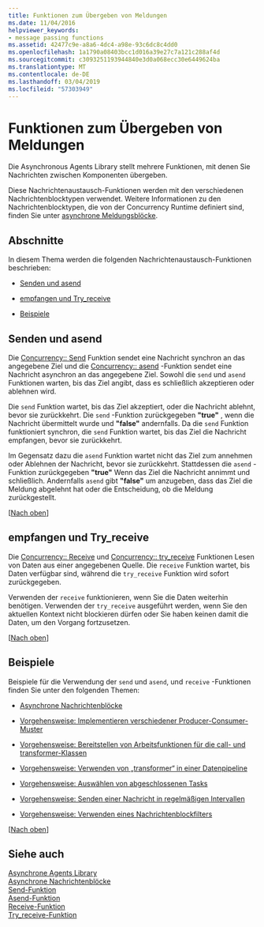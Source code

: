 ```yaml
---
title: Funktionen zum Übergeben von Meldungen
ms.date: 11/04/2016
helpviewer_keywords:
- message passing functions
ms.assetid: 42477c9e-a8a6-4dc4-a98e-93c6dc8c4dd0
ms.openlocfilehash: 1a1790a08403bcc1d016a39e27c7a121c288af4d
ms.sourcegitcommit: c3093251193944840e3d0a068ecc30e6449624ba
ms.translationtype: MT
ms.contentlocale: de-DE
ms.lasthandoff: 03/04/2019
ms.locfileid: "57303949"
---
```

# <a name="message-passing-functions"></a>Funktionen zum Übergeben von Meldungen

Die Asynchronous Agents Library stellt mehrere Funktionen, mit denen Sie Nachrichten zwischen Komponenten übergeben.

Diese Nachrichtenaustausch-Funktionen werden mit den verschiedenen Nachrichtenblocktypen verwendet. Weitere Informationen zu den Nachrichtenblocktypen, die von der Concurrency Runtime definiert sind, finden Sie unter [asynchrone Meldungsblöcke](../../parallel/concrt/asynchronous-message-blocks.md).

##  <a name="top"></a> Abschnitte

In diesem Thema werden die folgenden Nachrichtenaustausch-Funktionen beschrieben:

- [Senden und asend](#send)

- [empfangen und Try_receive](#receive)

- [Beispiele](#examples)

##  <a name="send"></a> Senden und asend

Die [Concurrency:: Send](reference/concurrency-namespace-functions.md#send) Funktion sendet eine Nachricht synchron an das angegebene Ziel und die [Concurrency:: asend](reference/concurrency-namespace-functions.md#asend) -Funktion sendet eine Nachricht asynchron an das angegebene Ziel. Sowohl die `send` und `asend` Funktionen warten, bis das Ziel angibt, dass es schließlich akzeptieren oder ablehnen wird.

Die `send` Funktion wartet, bis das Ziel akzeptiert, oder die Nachricht ablehnt, bevor sie zurückkehrt. Die `send` -Funktion zurückgegeben **"true"** , wenn die Nachricht übermittelt wurde und **"false"** andernfalls. Da die `send` Funktion funktioniert synchron, die `send` Funktion wartet, bis das Ziel die Nachricht empfangen, bevor sie zurückkehrt.

Im Gegensatz dazu die `asend` Funktion wartet nicht das Ziel zum annehmen oder Ablehnen der Nachricht, bevor sie zurückkehrt. Stattdessen die `asend` -Funktion zurückgegeben **"true"** Wenn das Ziel die Nachricht annimmt und schließlich. Andernfalls `asend` gibt **"false"** um anzugeben, dass das Ziel die Meldung abgelehnt hat oder die Entscheidung, ob die Meldung zurückgestellt.

[[Nach oben](#top)]

##  <a name="receive"></a> empfangen und Try_receive

Die [Concurrency:: Receive](reference/concurrency-namespace-functions.md#receive) und [Concurrency:: try_receive](reference/concurrency-namespace-functions.md#try_receive) Funktionen Lesen von Daten aus einer angegebenen Quelle. Die `receive` Funktion wartet, bis Daten verfügbar sind, während die `try_receive` Funktion wird sofort zurückgegeben.

Verwenden der `receive` funktionieren, wenn Sie die Daten weiterhin benötigen. Verwenden der `try_receive` ausgeführt werden, wenn Sie den aktuellen Kontext nicht blockieren dürfen oder Sie haben keinen damit die Daten, um den Vorgang fortzusetzen.

[[Nach oben](#top)]

##  <a name="examples"></a> Beispiele

Beispiele für die Verwendung der `send` und `asend`, und `receive` -Funktionen finden Sie unter den folgenden Themen:

- [Asynchrone Nachrichtenblöcke](../../parallel/concrt/asynchronous-message-blocks.md)

- [Vorgehensweise: Implementieren verschiedener Producer-Consumer-Muster](../../parallel/concrt/how-to-implement-various-producer-consumer-patterns.md)

- [Vorgehensweise: Bereitstellen von Arbeitsfunktionen für die call- und transformer-Klassen](../../parallel/concrt/how-to-provide-work-functions-to-the-call-and-transformer-classes.md)

- [Vorgehensweise: Verwenden von „transformer“ in einer Datenpipeline](../../parallel/concrt/how-to-use-transformer-in-a-data-pipeline.md)

- [Vorgehensweise: Auswählen von abgeschlossenen Tasks](../../parallel/concrt/how-to-select-among-completed-tasks.md)

- [Vorgehensweise: Senden einer Nachricht in regelmäßigen Intervallen](../../parallel/concrt/how-to-send-a-message-at-a-regular-interval.md)

- [Vorgehensweise: Verwenden eines Nachrichtenblockfilters](../../parallel/concrt/how-to-use-a-message-block-filter.md)

[[Nach oben](#top)]

## <a name="see-also"></a>Siehe auch

[Asynchrone Agents Library](../../parallel/concrt/asynchronous-agents-library.md)<br/>
[Asynchrone Nachrichtenblöcke](../../parallel/concrt/asynchronous-message-blocks.md)<br/>
[Send-Funktion](reference/concurrency-namespace-functions.md#send)<br/>
[Asend-Funktion](reference/concurrency-namespace-functions.md#asend)<br/>
[Receive-Funktion](reference/concurrency-namespace-functions.md#receive)<br/>
[Try_receive-Funktion](reference/concurrency-namespace-functions.md#try_receive)
